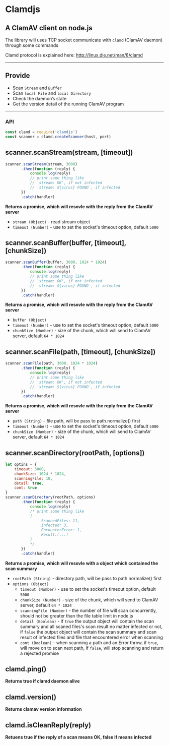 Clamdjs
===
A ClamAV client on node.js
---

The library will uses TCP socket communicate with `clamd` (ClamAV daemon) through some commands

Clamd protocol is explained here:
http://linux.die.net/man/8/clamd

----
## Provide
- Scan `Stream` and `Buffer`
- Scan `local File` and `local Directory`
- Check the daemon’s state
- Get the version detail of the running ClamAV program

----
### API
```js
const clamd = require('clamdjs')
const scanner = clamd.createScanner(host, port)
```
## scanner.scanStream(stream, [timeout])
```js
scanner.scanStream(stream, 3000)
       .then(function (reply) {
           console.log(reply) 
           // print some thing like
           // 'stream: OK', if not infected
           // `stream: ${virus} FOUND`, if infected
       })
       .catch(handler)
```
**Returns a promise, which will resovle with the reply from the ClamAV server**
- `stream (Object)` - read stream object 
- `timeout (Number)` - use to set the socket's timeout option, default `5000`

## scanner.scanBuffer(buffer, [timeout], [chunkSize])
```js
scanner.scanBuffer(buffer, 3000, 1024 * 1024)
       .then(function (reply) {
           console.log(reply) 
           // print some thing like
           // 'stream: OK', if not infected
           // `stream: ${virus} FOUND`, if infected
       })
       .catch(handler)
```
**Returns a promise, which will resovle with the reply from the ClamAV server**
- `buffer (Object)`
- `timeout (Number)` - use to set the socket's timeout option, default `5000`
- `chunkSize (Number)` - size of the chunk, which will send to ClamAV server, default `64 * 1024`

## scanner.scanFile(path, [timeout], [chunkSize])
```js
scanner.scanFile(path, 3000, 1024 * 1024)
       .then(function (reply) {
           console.log(reply) 
           // print some thing like
           // 'stream: OK', if not infected
           // `stream: ${virus} FOUND`, if infected
       })
       .catch(handler)
```
**Returns a promise, which will resovle with the reply from the ClamAV server**
- `path (String)` - file path, will be pass to path.normalize() first
- `timeout (Number)` - use to set the socket's timeout option, default `5000`
- `chunkSize (Number)` - size of the chunk, which will send to ClamAV server, default `64 * 1024`

## scanner.scanDirectory(rootPath, [options])
```js
let optins = {
    timeout: 3000,
    chunkSize: 1024 * 1024,
    scanningFile: 10,
    detail: true,
    cont: true
}
scanner.scanDirectory(rootPath, options)
       .then(function (reply) {
           console.log(reply) 
           /* print some thing like
           {
                ScannedFiles: 11,
                Infected: 3,
                EncounterError: 1,
                Result:[...]
           }
           */
       })
       .catch(handler)
```
**Returns a promise, which will resovle with a object which contained the scan summary**

- `rootPath (String)` - directory path, will be pass to path.normalize() first
- `optinns (Object)`
  - `timeout (Number)` - use to set the socket's timeout option, default `5000`
  - `chunkSize (Number)` - size of the chunk, which will send to ClamAV server, default `64 * 1024`
  - `scanningFile (Number)` - the number of file will scan concurrently, should not be greater than the file table limit in node.js
  - `detail (Boolean)` - if `true` the output object will contain the scan summary and all scaned files's scan result no matter infected or not, if `false` the output object will contain the scan summary and scan result of infected files and file that encountered error when scanning
  - `cont (Boolean)` - when scanning a path and an Error throw, if `true`, will move on to scan next path, if `false`, will stop scanning and return a rejected promise

## clamd.ping()
**Returns true if clamd daemon alive**

## clamd.version()
**Returns clamav version information**

## clamd.isCleanReply(reply)
**Retuens true if the reply of a scan means OK, false if means infected**